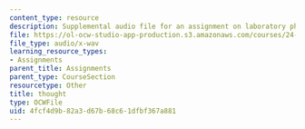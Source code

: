```yaml
---
content_type: resource
description: Supplemental audio file for an assignment on laboratory phonology.
file: https://ol-ocw-studio-app-production.s3.amazonaws.com/courses/24-910-topics-in-linguistic-theory-laboratory-phonology-spring-2007/4fcf4d9b82a3d67b68c61dfbf367a881_thought.wav
file_type: audio/x-wav
learning_resource_types:
- Assignments
parent_title: Assignments
parent_type: CourseSection
resourcetype: Other
title: thought
type: OCWFile
uid: 4fcf4d9b-82a3-d67b-68c6-1dfbf367a881
---
```

